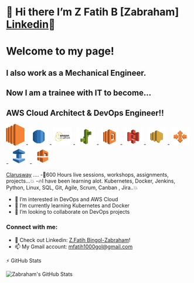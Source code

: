 # 👋 Hi there I’m Z Fatih B [Zabraham] [Linkedin]👋

# Welcome to my page!

## I also work as a Mechanical Engineer.
## Now I am a trainee with IT to become...
## AWS Cloud Architect & DevOps Engineer!!

<img style="width: 50px;" src="https://github.com/Zabraham-fab/Zabraham-fab/blob/main/aws-ec2-01-846x1024.png"> - <img style="width: 50px;" src="https://github.com/Zabraham-fab/Zabraham-fab/blob/main/AWS_Simple_Icons_Database_AmazonRDS.png"> - <img style="width: 50px;" src="https://github.com/Zabraham-fab/Zabraham-fab/blob/main/Clickittech-AWS-Cloudfront.png"> - <img style="width: 50px;" src="https://github.com/Zabraham-fab/Zabraham-fab/blob/main/Clickittech-Amazon-Elastic-Beanstalk.png"> - <img style="width: 50px;" src="https://github.com/Zabraham-fab/Zabraham-fab/blob/main/Clickittech-Amazon-Lambda.png"> - <img style="width: 50px;" src="https://github.com/Zabraham-fab/Zabraham-fab/blob/main/Clickittech-Amazon-S3.png"> - <img style="width: 50px;" src="https://github.com/Zabraham-fab/Zabraham-fab/blob/main/Clickittech-Amazon-SNS.png"> - <img style="width: 50px;" src="https://github.com/Zabraham-fab/Zabraham-fab/blob/main/Compute-Amazon-EC2-AutoScaling.png"> - <img style="width: 50px;" src="https://github.com/Zabraham-fab/Zabraham-fab/blob/main/TicketBooth-aws-auto-scaling_AmazonElasticCache.png"> - <img style="width: 50px;" src="https://github.com/Zabraham-fab/Zabraham-fab/blob/main/TicketBooth-aws-auto-scaling_AmazonVPC.png">





[Clarusway][clarus] .... 
-🚀600 Hours live sessions, workshops, assignments, projects...💥
-🔥I have been learning alot. Kubernetes, Docker, Jenkins, Python, Linux, SQL, Git, Agile, Scrum, Canban , Jira..💥

- 👀 I’m interested in DevOps and AWS Cloud
- 🌱 I’m currently learning Kubernetes and Docker
- 💞️ I’m looking to collaborate on DevOps projects

### Connect with me:

- 💬 Check out Linkedin: [Z.Fatih Bingol-Zabraham][linkedin]!
- 📫 My Gmail account: mfatih1000gol@gmail.com


:zap: GitHub Stats

  <img align="left" alt="Zabraham's GitHub Stats" src="https://github-readme-stats.vercel.app/api?username=Zabraham-fab&show_icons=true&hide_border=false&title_color=ff652f&icon_color=FFE400&bg_color=09131B&text_color=ffffff&border_color=0c1a25" />


</details>


[linkedin]: https://www.linkedin.com/in/zfatihbingol
[clarus]: https://clarusway.com/
[mfatih1000gol@gmail.com]: https://mail.google.com/mail/u/0




<!--
**Zabraham-fab/Zabraham-fab** is a ✨ _special_ ✨ repository because its `README.md` (this file) appears on your GitHub profile.

Here are some ideas to get you started:

- 🔭 I’m currently working on ...
- 🌱 I’m currently learning ...
- 👯 I’m looking to collaborate on ...
- 🤔 I’m looking for help with ...
- 💬 Ask me about ...
- 📫 How to reach me: ...
- 😄 Pronouns: ...
- ⚡ Fun fact: ...
-->
